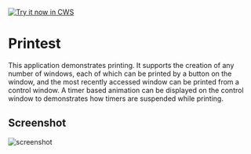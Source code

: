 <a target="_blank" href="https://chrome.google.com/webstore/detail/eahldfpkmibbaajaoeifhjeehfgdagdm">![Try it now in CWS](https://raw.github.com/GoogleChrome/chrome-app-samples/master/tryitnowbutton.png "Click here to install this sample from the Chrome Web Store")</a>


# Printest

This application demonstrates printing. It supports the creation of any number
of windows, each of which can be printed by a button on the window, and the most
recently accessed window can be printed from a control window. A timer based
animation can be displayed on the control window to demonstrates how timers are
suspended while printing.

## Screenshot
![screenshot](https://raw.github.com/GoogleChrome/chrome-app-samples/master/printing/assets/screenshot_1280_800.png)
